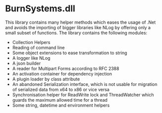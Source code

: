 BurnSystems.dll
===============

This library contains many helper methods which eases the usage of .Net and avoids the importing of bigger libraries like NLog by offering only a small subset of functions.
The library contains the following modules:

 * Collection Helpers
 * Reading of command line
 * Some object extensions to ease transformation to string
 * A logger like NLog
 * A json builder
 * A reader for Multipart Forms according to RFC 2388
 * An activation container for dependency injection
 * A plugin loader by class attribute
 * An abandoned Serialization interface, which is not usable for migration of serialized data from x64 to x86 or vice versa
 * Synchronisation helper for ReadWrite lock and ThreadWatcher which guards the maximum allowed time for a thread
 * Some string, datetime and environment helpers

